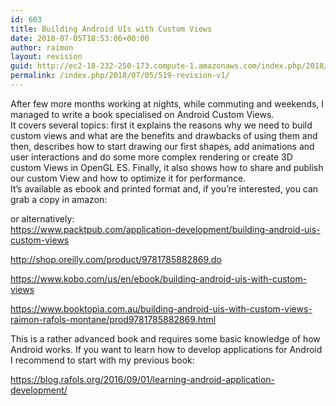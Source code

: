 ```yaml
---
id: 603
title: Building Android UIs with Custom Views
date: 2018-07-05T18:53:06+00:00
author: raimon
layout: revision
guid: http://ec2-18-232-250-173.compute-1.amazonaws.com/index.php/2018/07/05/519-revision-v1/
permalink: /index.php/2018/07/05/519-revision-v1/
---
```

After few more months working at nights, while commuting and weekends, I managed to write a book specialised on Android Custom Views.  
It covers several topics: first it explains the reasons why we need to build custom views and what are the benefits and drawbacks of using them and then, describes how to start drawing our first shapes, add animations and user interactions and do some more complex rendering or create 3D custom Views in OpenGL ES. Finally, it also shows how to share and publish our custom View and how to optimize it for performance.  
It&#8217;s available as ebook and printed format and, if you&#8217;re interested, you can grab a copy in amazon:



or alternatively:  
<https://www.packtpub.com/application-development/building-android-uis-custom-views>

<http://shop.oreilly.com/product/9781785882869.do>

<https://www.kobo.com/us/en/ebook/building-android-uis-with-custom-views>

<https://www.booktopia.com.au/building-android-uis-with-custom-views-raimon-rafols-montane/prod9781785882869.html>

This is a rather advanced book and requires some basic knowledge of how Android works. If you want to learn how to develop applications for Android I recommend to start with my previous book:

https://blog.rafols.org/2016/09/01/learning-android-application-development/